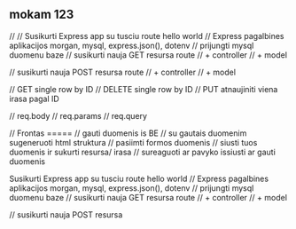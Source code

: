 ## mokam 123

//
// Susikurti Express app su tusciu route hello world
// Express pagalbines aplikacijos morgan, mysql, express.json(), dotenv
// prijungti mysql duomenu baze
// susikurti nauja GET resursa route
// + controller
// + model

// susikurti nauja POST resursa route
// + controller
// + model

// GET single row by ID
// DELETE single row by ID
// PUT atnaujiniti viena irasa pagal ID

// req.body
// req.params
// req.query

// Frontas =====
// gauti duomenis is BE
// su gautais duomenim sugeneruoti html struktura
// pasiimti formos duomenis
// siusti tuos duomenis ir sukurti resursa/ irasa
// sureaguoti ar pavyko issiusti ar gauti duomenis


 Susikurti Express app su tusciu route hello world
// Express pagalbines aplikacijos morgan, mysql, express.json(), dotenv
// prijungti mysql duomenu baze
// susikurti nauja GET resursa route
// + controller
// + model

// susikurti nauja POST resursa
